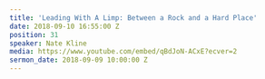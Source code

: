 ```yaml
---
title: 'Leading With A Limp: Between a Rock and a Hard Place'
date: 2018-09-10 16:55:00 Z
position: 31
speaker: Nate Kline
media: https://www.youtube.com/embed/qBdJoN-ACxE?ecver=2
sermon_date: 2018-09-09 10:00:00 Z
---
```


